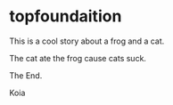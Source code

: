 
# topfoundaition


This is a cool story about a frog and a cat.

The cat ate the frog cause cats suck.

The End.

Koia
